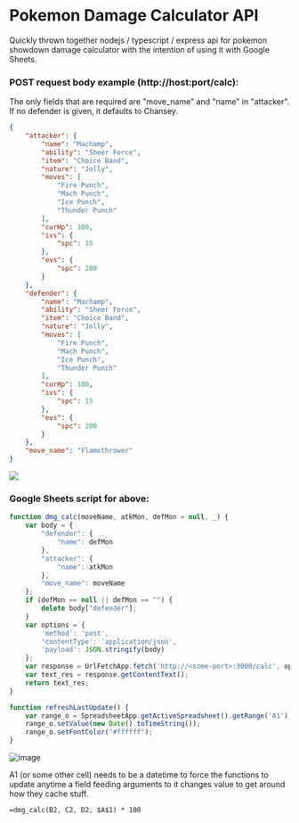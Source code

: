 # Pokemon Damage Calculator API

Quickly thrown together nodejs / typescript / express api for pokemon showdown damage calculator with the intention of using it with Google Sheets.

### POST request body example (http://host:port/calc):
The only fields that are required are "move_name" and "name" in "attacker". If no defender is given, it defaults to Chansey.
```json
{
    "attacker": {
        "name": "Machamp",
        "ability": "Sheer Force",
        "item": "Choice Band",
        "nature": "Jolly",
        "moves": [
            "Fire Punch",
            "Mach Punch",
            "Ice Punch",
            "Thunder Punch"
        ],
        "curHp": 100,
        "ivs": {
            "spc": 15
        },
        "evs": {
            "spc": 200
        }
    },
    "defender": {
        "name": "Machamp",
        "ability": "Sheer Force",
        "item": "Choice Band",
        "nature": "Jolly",
        "moves": [
            "Fire Punch",
            "Mach Punch",
            "Ice Punch",
            "Thunder Punch"
        ],
        "curHp": 100,
        "ivs": {
            "spc": 15
        },
        "evs": {
            "spc": 200
        }
    },
    "move_name": "Flamethrower"
}
```

![](https://i.imgur.com/JauhvwC.gif)



### Google Sheets script for above:

```js
function dmg_calc(moveName, atkMon, defMon = null, _) {
	var body = {
		"defender": {
			"name": defMon
		},
		"attacker": {
			"name": atkMon
		},
		"move_name": moveName
	};
	if (defMon == null || defMon == "") {
		delete body["defender"];
	}
	var options = {
		'method': 'post',
		'contentType': 'application/json',
		'payload': JSON.stringify(body)
	};
	var response = UrlFetchApp.fetch('http://<some-port>:3000/calc', options);
	var text_res = response.getContentText();
	return text_res;
}

function refreshLastUpdate() {
	var range_o = SpreadsheetApp.getActiveSpreadsheet().getRange('A1');
	range_o.setValue(new Date().toTimeString());
	range_o.setFontColor("#ffffff");
}
```

![image](https://user-images.githubusercontent.com/42508203/115085314-51f3f880-9ed8-11eb-9a40-c4b68c575f11.png)

A1 (or some other cell) needs to be a datetime to force the functions to update anytime a field feeding arguments to it changes value to get around how they cache stuff.

```
=dmg_calc(B2, C2, D2, $A$1) * 100
```
